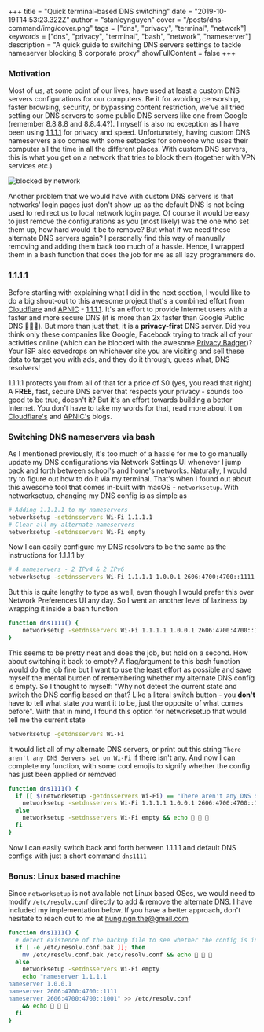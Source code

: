 +++
title = "Quick terminal-based DNS switching"
date = "2019-10-19T14:53:23.322Z"
author = "stanleynguyen"
cover = "/posts/dns-command/img/cover.png"
tags = ["dns", "privacy", "terminal", "network"]
keywords = ["dns", "privacy", "terminal", "bash", "network", "nameserver"]
description = "A quick guide to switching DNS servers settings to tackle nameserver blocking & corporate proxy"
showFullContent = false
+++

### Motivation

Most of us, at some point of our lives, have used at least a custom DNS servers configurations for our computers.
Be it for avoiding censorship, faster browsing, security, or bypassing content restriction, we've all tried setting our DNS servers to some public DNS servers like one from Google (remember 8.8.8.8 and 8.8.4.4?).
I myself is also no exception as I have been using [1.1.1.1](https://1.1.1.1/dns/) for privacy and speed.
Unfortunately, having custom DNS nameservers also comes with some setbacks for someone who uses their computer all the time in all the different places.
With custom DNS servers, this is what you get on a network that tries to block them (together with VPN services etc.)

![blocked by network](/posts/dns-command/img/blocked.png)

Another problem that we would have with custom DNS servers is that networks' login pages just don't show up as the default DNS is not being used to redirect us to local network login page.
Of course it would be easy to just remove the configurations as you (most likely) was the one who set them up, how hard would it be to remove?
But what if we need these alternate DNS servers again?
I personally find this way of manually removing and adding them back too much of a hassle.
Hence, I wrapped them in a bash function that does the job for me as all lazy programmers do.

### 1.1.1.1

Before starting with explaining what I did in the next section, I would like to do a big shout-out to this awesome project that's a combined effort from [Cloudflare](https://www.cloudflare.com/) and [APNIC](https://www.apnic.net/) - [1.1.1.1](https://1.1.1.1/dns/).
It's an effort to provide Internet users with a faster and more secure DNS (it is more than 2x faster than Google Public DNS 🚀🚀🚀).
But more than just that, it is a **privacy-first** DNS server.
Did you think only these companies like Google, Facebook trying to track all of your activities online (which can be blocked with the awesome [Privacy Badger](https://www.eff.org/privacybadger))?
Your ISP also eavedrops on whichever site you are visiting and sell these data to target you with ads, and they do it through, guess what, DNS resolvers!

1.1.1.1 protects you from all of that for a price of \$0 (yes, you read that right)
A **FREE**, fast, secure DNS server that respects your privacy - sounds too good to be true, doesn't it? But it's an effort towards building a better Internet.
You don't have to take my words for that, read more about it on [Cloudflare's](https://blog.cloudflare.com/announcing-1111/) and [APNIC's](https://labs.apnic.net/?p=1127) blogs.

### Switching DNS nameservers via bash

As I mentioned previously, it's too much of a hassle for me to go manually update my DNS configurations via Network Settings UI whenever I jump back and forth between school's and home's networks.
Naturally, I would try to figure out how to do it via my terminal.
That's when I found out about this awesome tool that comes in-built with macOS - `networksetup`.
With networksetup, changing my DNS config is as simple as

```bash
# Adding 1.1.1.1 to my nameservers
networksetup -setdnsservers Wi-Fi 1.1.1.1
# Clear all my alternate nameservers
networksetup -setdnsservers Wi-Fi empty
```

Now I can easily configure my DNS resolvers to be the same as the instructions for 1.1.1.1 by

```bash
# 4 nameservers - 2 IPv4 & 2 IPv6
networksetup -setdnsservers Wi-Fi 1.1.1.1 1.0.0.1 2606:4700:4700::1111 2606:4700:4700::1001
```

But this is quite lengthy to type as well, even though I would prefer this over Network Preferences UI any day. So I went an another level of laziness by wrapping it inside a bash function

```bash
function dns1111() {
    networksetup -setdnsservers Wi-Fi 1.1.1.1 1.0.0.1 2606:4700:4700::1111 2606:4700:4700::1001
}
```

This seems to be pretty neat and does the job, but hold on a second. How about switching it back to empty?
A flag/argument to this bash function would do the job fine but I want to use the least effort as possible and save myself the mental burden of remembering whether my alternate DNS config is empty.
So I thought to myself: "Why not detect the current state and switch the DNS config based on that? Like a literal switch button - you **don't** have to tell what state you want it to be, just the opposite of what comes before".
With that in mind, I found this option for networksetup that would tell me the current state

```bash
networksetup -getdnsservers Wi-Fi
```

It would list all of my alternate DNS servers, or print out this string `There aren't any DNS Servers set on Wi-Fi` if there isn't any.
And now I can complete my function, with some cool emojis to signify whether the config has just been applied or removed

```bash
function dns1111() {
  if [[ $(networksetup -getdnsservers Wi-Fi) == "There aren't any DNS Servers set on Wi-Fi"* ]]; then
    networksetup -setdnsservers Wi-Fi 1.1.1.1 1.0.0.1 2606:4700:4700::1111 2606:4700:4700::1001 && echo 🚀 🚀 🚀
  else
    networksetup -setdnsservers Wi-Fi empty && echo 🚦 🚦 🚦
  fi
}
```

Now I can easily switch back and forth between 1.1.1.1 and default DNS configs with just a short command `dns1111`

### Bonus: Linux based machine

Since `networksetup` is not available not Linux based OSes, we would need to modify `/etc/resolv.conf` directly to add & remove the alternate DNS.
I have included my implementation below.
If you have a better approach, don't hesitate to reach out to me at [hung.ngn.the@gmail.com](mailto:hung.ngn.the@gmail.com)

```bash
function dns1111() {
  # detect existence of the backup file to see whether the config is in place
  if [ -e /etc/resolv.conf.bak ]]; then
    mv /etc/resolv.conf.bak /etc/resolv.conf && echo 🚦 🚦 🚦
  else
    networksetup -setdnsservers Wi-Fi empty
    echo "nameserver 1.1.1.1
nameserver 1.0.0.1
nameserver 2606:4700:4700::1111
nameserver 2606:4700:4700::1001" >> /etc/resolv.conf
    && echo 🚀 🚀 🚀
  fi
}
```

